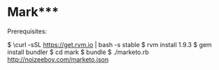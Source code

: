 Mark***
====
Prerequisites:

$ \curl -sSL https://get.rvm.io | bash -s stable
$ rvm install 1.9.3
$ gem install bundler
$ cd mark
$ bundle
$ ./marketo.rb http://noizeeboy.com/marketo.json

